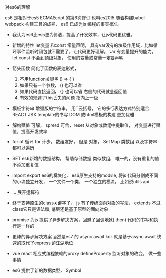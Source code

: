 对es6的理解

es6 是相对于es5 ECMAScript 的第6次修订 也叫es2015
随着构建babel webpack 构建工具的成熟，
es6 已成为js 编程的事实标准。
- 我认为es6比es5更为简洁，提高了开发效率，让js代码更优雅。

- 新增的特性
    let变量 和const 常量声明， 具有var没有的块级作用域，比如循环事件监听时闭包就不需要了，让代码更好理解。
    var 有变量提升的能力， let const 不会到顶级对象， 使用的变量或常量一定要声明
- 箭头函数
    简化了函数的表达形式，
    1. 不用function关键字 () => { }
    2. 如果只有一个参数， () 也可以省
    3. 如果代码直接返回， {} 也可以省 右侧的代码就是返回值
    4. 有效的规避了this丢失的问题 指向上一级  

- 模板字符串
    增强版的字符串， 用``云括号， 它的多行表达方式特别适合REACT JSX template的书写
    DOM 或html模板的构建 更加优雅

- 解构赋值
    可解， spread 可舍，reset 从对象或数组中提取值， 对变量进行赋值，提高开发效率

- for of 循环
  for 计步， 数组友好， 但是 对象， Set Map 类数组 以及字符串都可以遍历

- SET es6新增的数据结构， 帮助存储数据 类似数组。 唯一的，没有重复的值 不添加重复值

- import export es6的模块化， es6原生支持的module, 将js 代码分割成不同的小块独立开发， 一个文件一个类， 一个独立的模块，
   比如说utils api 

- ... 展开运算符

- 终于支持原生的class关键字了， js 有了传统面向对象的写法， extends 不过class它只是语法糖, 底层还是基于原型的面向对象

- promise 为js 提供了异步解决方案，回避了回调地狱(.then)  代码的书写和执行是一样的
- 更棒的异步解决方案 当然是es7 的 async await
  koa 就是基于async await 快速的取代了express 的江湖地位
- vue react 相应式编程依赖的proxy defineProperty  监听对象的改变， 做一些事情
- es6 提供了新的数据类型， Symbol